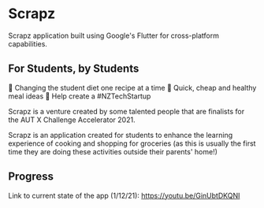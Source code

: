 # Scrapz

Scrapz application built using Google's Flutter for cross-platform capabilities.

## For Students, by Students

🥕 Changing the student diet one recipe at a time
🌿 Quick, cheap and healthy meal ideas
💫 Help create a #NZTechStartup

Scrapz is a venture created by some talented people that are finalists for the AUT X Challenge Accelerator 2021.

Scrapz is an application created for students to enhance the learning experience of cooking and
shopping for groceries (as this is usually the first time they are doing these activities outside
their parents' home!)

## Progress

Link to current state of the app (1/12/21): https://youtu.be/GinUbtDKQNI
